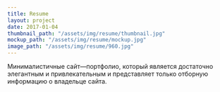 ```yaml
---
title: Resume
layout: project
date: 2017-01-04
thumbnail_path: "/assets/img/resume/thumbnail.jpg"
mockup_path: "/assets/img/resume/mockup.jpg"
image_path: "/assets/img/resume/960.jpg"
---
```


Минималистичные сайт—портфолио, который является достаточно элегантным и привлекательным и представляет только отборную информацию о владельце сайта.   
